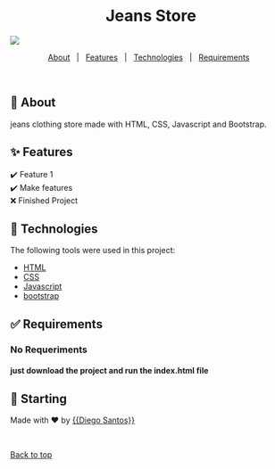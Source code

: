 <div align="center" id="top"> 

  &#xa0;

</div>

<h1 align="center">Jeans Store</h1>

<img src="https://user-images.githubusercontent.com/87211192/170038078-618661fa-b58e-4586-b589-2aecb9c9357e.PNG" />
<p align="center">

  <!-- <img alt="Github issues" src="https://img.shields.io/github/issues/{{odiegosantos}}/?color=56BEB8" /> -->

  <!-- <img alt="Github forks" src="https://img.shields.io/github/forks/{{odiegosantos}}/?color=56BEB8" /> -->

  <!-- <img alt="Github stars" src="https://img.shields.io/github/stars/{{odiegosantos}}/?color=56BEB8" /> -->
</p>


<p align="center">
  <a href="#dart-about">About</a> &#xa0; | &#xa0; 
  <a href="#sparkles-features">Features</a> &#xa0; | &#xa0;
  <a href="#rocket-technologies">Technologies</a> &#xa0; | &#xa0;
  <a href="#white_check_mark-requirements">Requirements</a> &#xa0;
</p>

<br>

## :dart: About ##

jeans clothing store made with HTML, CSS, Javascript and Bootstrap.

## :sparkles: Features ##

:heavy_check_mark: Feature 1 \
:heavy_check_mark: Make features \
:x: Finished Project

## :rocket: Technologies ##

The following tools were used in this project:

- [HTML](https://www.w3.org/standards/webdesign/htmlcss)
- [CSS](https://www.w3.org/standards/webdesign/htmlcss)
- [Javascript](https://developer.mozilla.org/pt-BR/docs/Web/JavaScript)
- [bootstrap](https://getbootstrap.com/)

## :white_check_mark: Requirements ##

### No Requeriments
#### just download the project and run the index.html file

## :checkered_flag: Starting ##

Made with :heart: by <a href="https://github.com/{{odiegosantos}}" target="_blank">{{Diego Santos}}</a>

&#xa0;

<a href="#top">Back to top</a>
